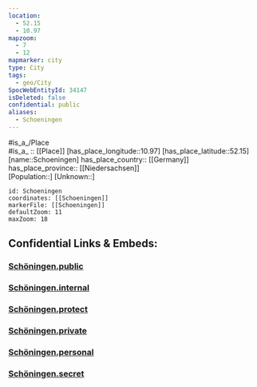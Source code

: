 ```yaml
---
location:
  - 52.15
  - 10.97
mapzoom:
  - 7
  - 12
mapmarker: city
type: City
tags:
  - geo/City
SpocWebEntityId: 34147
isDeleted: false
confidential: public
aliases:
  - Schoeningen
---
```

#is_a_/Place  
#is_a_ :: [[Place]] 
[has_place_longitude::10.97] 
[has_place_latitude::52.15] 
[name::Schoeningen] 
has_place_country:: [[Germany]]  
has_place_province:: [[Niedersachsen]]  
[Population::] 
[Unknown::] 


```leaflet
id: Schoeningen
coordinates: [[Schoeningen]] 
markerFile: [[Schoeningen]] 
defaultZoom: 11 
maxZoom: 18
```


## Confidential Links & Embeds: 

### [Schöningen.public](/_public/\Earth\Continent\Europe\Europe~Central\Germany\Germany~West\Niedersachsen\counties~Niedersachsen\Helmstedt\cities~Helmstedt\Schöningen\boroughs~SchöningenSchöningen.public.md) 

### [Schöningen.internal](/_internal/\Earth\Continent\Europe\Europe~Central\Germany\Germany~West\Niedersachsen\counties~Niedersachsen\Helmstedt\cities~Helmstedt\Schöningen\boroughs~SchöningenSchöningen.internal.md) 

### [Schöningen.protect](/_protect/\Earth\Continent\Europe\Europe~Central\Germany\Germany~West\Niedersachsen\counties~Niedersachsen\Helmstedt\cities~Helmstedt\Schöningen\boroughs~SchöningenSchöningen.protect.md) 

### [Schöningen.private](/_private/\Earth\Continent\Europe\Europe~Central\Germany\Germany~West\Niedersachsen\counties~Niedersachsen\Helmstedt\cities~Helmstedt\Schöningen\boroughs~SchöningenSchöningen.private.md) 

### [Schöningen.personal](/_personal/\Earth\Continent\Europe\Europe~Central\Germany\Germany~West\Niedersachsen\counties~Niedersachsen\Helmstedt\cities~Helmstedt\Schöningen\boroughs~SchöningenSchöningen.personal.md) 

### [Schöningen.secret](/_secret/\Earth\Continent\Europe\Europe~Central\Germany\Germany~West\Niedersachsen\counties~Niedersachsen\Helmstedt\cities~Helmstedt\Schöningen\boroughs~SchöningenSchöningen.secret.md)

